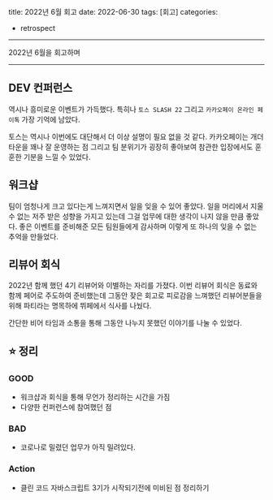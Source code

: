 title: 2022년 6월 회고
date: 2022-06-30
tags: [회고]
categories:
- retrospect

---

2022년 6월을 회고하며

<!-- more -->

---

## DEV 컨퍼런스

역시나 흥미로운 이벤트가 가득했다.
특히나 `토스 SLASH 22` 그리고 `카카오페이 온라인 페이톡` 가장 기억에 남았다.

토스는 역시나 이번에도 대단해서 더 이상 설명이 필요 없을 것 같다.
카카오페이는 개더타운을 꽤나 잘 운영하는 점 그리고 팀 분위기가 굉장히 좋아보여 참관한 입장에서도 훈훈한 기분을 느낄 수 있었다.

## 워크샵

팀이 엄청나게 크고 있다는게 느껴지면서 일을 잊을 수 있어 좋았다.
일을 머리에서 지울 수 없는 저주 받은 성향을 가지고 있는데 그걸 업무에 대한 생각이 나지 않을 만큼 좋았다.
좋은 이벤트를 준비해준 모든 팀원들에게 감사하며 이렇게 또 하나의 잊을 수 없는 추억을 만들었다.

## 리뷰어 회식

2022년 함께 했던 4기 리뷰어와 이별하는 자리를 가졌다.
이번 리뷰어 회식은 동료와 함께 페어로 주도하여 준비했는데 그동안 잦은 회고로 피로감을 느껴했던 리뷰어분들을 위해 파티라는 명목하에 뷔페에서 식사를 나눴다.

간단한 비어 타임과 소통을 통해 그동안 나누지 못했던 이야기를 나눌 수 있었다.

## ⭐️ 정리

### GOOD

- 워크샵과 회식을 통해 무언가 정리하는 시간을 가짐
- 다양한 컨퍼런스에 참여했던 점

### BAD

- 코로나로 밀렸던 업무가 아직 밀려있다.

### Action

- 클린 코드 자바스크립트 3기가 시작되기전에 미비된 점 정리하기
